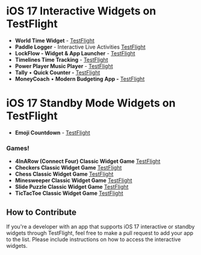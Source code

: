 # iOS 17 Interactive Widgets on TestFlight

- **World Time Widget** - [TestFlight](https://testflight.apple.com/join/8wa9T053)
- **Paddle Logger** - Interactive Live Activities [TestFlight](https://testflight.apple.com/join/GTdXpd9h)
- **LockFlow - Widget & App Launcher** - [TestFlight](https://testflight.apple.com/join/gmukNudH) 
- **Timelines Time Tracking** - [TestFlight](https://testflight.apple.com/join/zxFgcULE)
- **Power Player Music Player** - [TestFlight](https://testflight.apple.com/join/U5KJ4ejE)
- **Tally** • **Quick Counter -** [TestFlight](https://testflight.apple.com/join/zbUiqcxg)
- **MoneyCoach** • **Modern Budgeting App -** [TestFlight](https://testflight.apple.com/join/OlNPASjc)

# iOS 17 Standby Mode Widgets on TestFlight
- **Emoji Countdown** - [TestFlight](https://testflight.apple.com/join/hRCujqsH)

### Games!
- **4InARow (Connect Four) Classic Widget Game** [TestFlight](https://testflight.apple.com/join/4nTWTtWo)
- **Checkers Classic Widget Game** [TestFlight](https://testflight.apple.com/join/B4l1ZjY6)
- **Chess Classic Widget Game** [TestFlight](https://testflight.apple.com/join/gDMN1uPf)
- **Minesweeper Classic Widget Game** [TestFlight](https://testflight.apple.com/join/UUWI6ja7)
- **Slide Puzzle Classic Widget Game** [TestFlight](https://testflight.apple.com/join/aMkFoGI7)
- **TicTacToe Classic Widget Game** [TestFlight](https://testflight.apple.com/join/hqhKImdJ)


## How to Contribute

If you're a developer with an app that supports iOS 17 interactive or standby widgets through TestFlight, feel free to make a pull request to add your app to the list. Please include instructions on how to access the interactive widgets.
